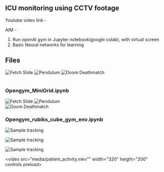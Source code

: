 

## ICU monitoring using CCTV footage


Youtube video link - 


AIM - 
1. Run openAI gym in Jupyter notebook(google colab), with virtual screen
2. Basic Neural networks for learning



## Files
 


<img src="Images/Pacman.gif" alt="Fetch Slide"/> <img src="Images/SpaceInvaders.gif" alt="Pendulum"/> <img src="Images/Breakout-untrained.gif" alt="Doom Deathmatch"/>  
<br>


### Opengym_MiniGrid.ipynb

<img src="Images/MiniGrid-KeyCorridorS6R3-v0-randomevents.gif" alt="Fetch Slide"/> <img src="Images/MiniGrid-LavaGapS7-v0-randomevents.gif" alt="Pendulum"/>  
 <img src="Images/MiniGrid-Dynamic-Obstacles-16x16-v0-randomevents.gif" alt="Doom Deathmatch"/> <br>


### Opengym_rubiks_cube_gym_env.ipynb

![Sample tracking ]("media/WhatsApp%20Video%202020-11-22%20at%202.04.57%20PM.mp4")

![Sample tracking ]("media/WhatsApp%20Video%202020-11-22%20at%202.04.57%20PM.mp4")

![Sample tracking ]("media/patient_activity.mkv")

 
 <video src="media/patient_activity.mkv"" width="320" height="200" controls preload></video>

